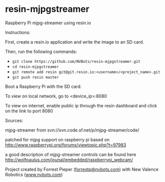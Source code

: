 # resin-mjpgstreamer
Raspberry Pi mjpg-streamer using resin.io


Instructions:

First, create a resin.io application and write the image to an SD card.

Then, run the following commands:

- `git clone https://github.com/NVBots/resin-mjpgstreamer.git`
- `cd resin-mjpgstreamer`
- `git remote add resin git@git.resin.io:<username>/<project_name>.git`
- `git push resin master`

Boot a Raspberry Pi with the SD card.

To view on local network, go to <device_ip>:8080

To view on internet, enable public ip through the resin dashboard and click on the link to port 8080


Sources:

mjpg-streamer from svn://svn.code.sf.net/p/mjpg-streamer/code/

patched for mjpg support on raspberry pi based on http://www.raspberrypi.org/forums/viewtopic.php?t=97983

a good description of mjpg-streamer controls can be found here http://wolfpaulus.com/jounal/embedded/raspberrypi_webcam/

Project created by Forrest Pieper (forrestp@nvbots.com) with New Valence Robotics (www.nvbots.com)
